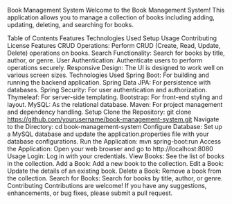 Book Management System
Welcome to the Book Management System! This application allows you to manage a collection of books including adding, updating, deleting, and searching for books.

Table of Contents
Features
Technologies Used
Setup
Usage
Contributing
License
Features
CRUD Operations: Perform CRUD (Create, Read, Update, Delete) operations on books.
Search Functionality: Search for books by title, author, or genre.
User Authentication: Authenticate users to perform operations securely.
Responsive Design: The UI is designed to work well on various screen sizes.
Technologies Used
Spring Boot: For building and running the backend application.
Spring Data JPA: For persistence with databases.
Spring Security: For user authentication and authorization.
Thymeleaf: For server-side templating.
Bootstrap: For front-end styling and layout.
MySQL: As the relational database.
Maven: For project management and dependency handling.
Setup
Clone the Repository: git clone https://github.com/yourusername/book-management-system.git
Navigate to the Directory: cd book-management-system
Configure Database: Set up a MySQL database and update the application.properties file with your database configurations.
Run the Application: mvn spring-boot:run
Access the Application: Open your web browser and go to http://localhost:8080
Usage
Login: Log in with your credentials.
View Books: See the list of books in the collection.
Add a Book: Add a new book to the collection.
Edit a Book: Update the details of an existing book.
Delete a Book: Remove a book from the collection.
Search for Books: Search for books by title, author, or genre.
Contributing
Contributions are welcome! If you have any suggestions, enhancements, or bug fixes, please submit a pull request.
